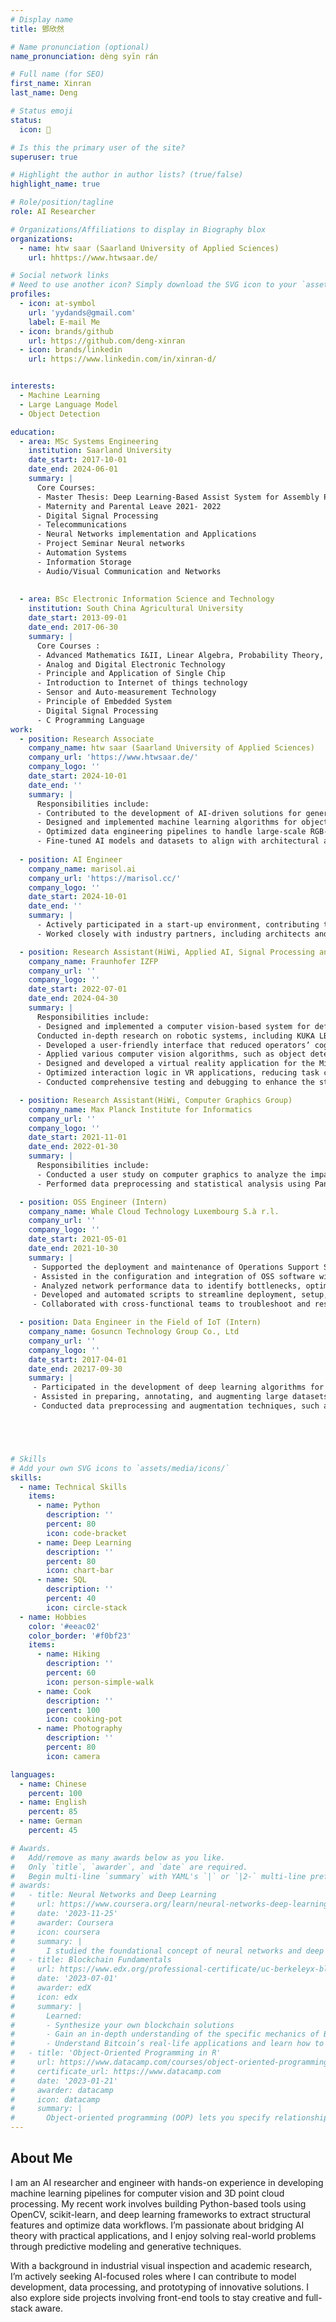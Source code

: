 ```yaml
---
# Display name
title: 鄧欣然

# Name pronunciation (optional)
name_pronunciation: dèng syīn rán

# Full name (for SEO)
first_name: Xinran
last_name: Deng

# Status emoji
status:
  icon: 💪

# Is this the primary user of the site?
superuser: true

# Highlight the author in author lists? (true/false)
highlight_name: true

# Role/position/tagline
role: AI Researcher

# Organizations/Affiliations to display in Biography blox
organizations:
  - name: htw saar (Saarland University of Applied Sciences)
    url: hhttps://www.htwsaar.de/

# Social network links
# Need to use another icon? Simply download the SVG icon to your `assets/media/icons/` folder.
profiles:
  - icon: at-symbol
    url: 'yydands@gmail.com'
    label: E-mail Me
  - icon: brands/github
    url: https://github.com/deng-xinran
  - icon: brands/linkedin
    url: https://www.linkedin.com/in/xinran-d/


interests:
  - Machine Learning
  - Large Language Model
  - Object Detection

education:
  - area: MSc Systems Engineering
    institution: Saarland University
    date_start: 2017-10-01
    date_end: 2024-06-01
    summary: |
      Core Courses:
      - Master Thesis: Deep Learning‑Based Assist System for Assembly Process of Fuel Cell Stacks.
      - Maternity and Parental Leave 2021‑ 2022
      - Digital Signal Processing
      - Telecommunications
      - Neural Networks implementation and Applications
      - Project Seminar Neural networks
      - Automation Systems
      - Information Storage 
      - Audio/Visual Communication and Networks
      
    
  - area: BSc Electronic Information Science and Technology
    institution: South China Agricultural University
    date_start: 2013-09-01
    date_end: 2017-06-30
    summary: |
      Core Courses :
      - Advanced Mathematics I&II, Linear Algebra, Probability Theory, Principle of Statistics
      - Analog and Digital Electronic Technology
      - Principle and Application of Single Chip
      - Introduction to Internet of things technology
      - Sensor and Auto‑measurement Technology
      - Principle of Embedded System 
      - Digital Signal Processing
      - C Programming Language
work:
  - position: Research Associate 
    company_name: htw saar (Saarland University of Applied Sciences)
    company_url: 'https://www.htwsaar.de/'
    company_logo: ''
    date_start: 2024-10-01
    date_end: ''
    summary: |
      Responsibilities include:
      - Contributed to the development of AI-driven solutions for generating 3D digital models of existing buildings, using RGB-D data and modern cloud technologies to create IFC-standard models suitable for BIM integration.
      - Designed and implemented machine learning algorithms for object detection, segmentation, and 3D reconstruction, enabling automated processing of building data with minimal manual intervention.
      - Optimized data engineering pipelines to handle large-scale RGB-D datasets, ensuring efficient processing and high-quality output for 3D modeling tasks.
      - Fine-tuned AI models and datasets to align with architectural and IFC (Industry Foundation Classes) standards, ensuring compliance with industry requirements.
   
  - position: AI Engineer
    company_name: marisol.ai
    company_url: 'https://marisol.cc/'
    company_logo: ''
    date_start: 2024-10-01
    date_end: ''
    summary: |
      - Actively participated in a start-up environment, contributing to the EXIST-funded research transfer project by translating academic innovations into market-ready applications for the construction industry.
      - Worked closely with industry partners, including architects and engineers, to tailor digital solutions to the specific needs of the construction sector, achieving significant time savings and cost reductions for clients.

  - position: Research Assistant(HiWi, Applied AI, Signal Processing and Data Analysis Group)
    company_name: Fraunhofer IZFP
    company_url: ''
    company_logo: ''
    date_start: 2022-07-01
    date_end: 2024-04-30
    summary: |
      Responsibilities include:
      - Designed and implemented a computer vision-based system for defect detection and keypoint recognition in assembly tasks. Achieved 90.38% accuracy for key point detection using convolutional neural networks (CNNs).
      Conducted in-depth research on robotic systems, including KUKA LBR iiwa and ABB YuMi, mastering kinematics, control algorithms, and human-robot collaboration to optimize assembly precision and safety.
      - Developed a user-friendly interface that reduced operators’ cognitive workload and significantly improved production line efficiency.
      - Applied various computer vision algorithms, such as object detection and edge detection, to identify and track assembly components, addressing the challenges of high precision in production processes.
      - Designed and developed a virtual reality application for the Microsoft Hololens 2 platform, focusing on precise object manipulation features using MRTK Toolkit, Unity, and Visual Studio.
      - Optimized interaction logic in VR applications, reducing task completion time by 20% during testing and improving interaction accuracy to over 98%.
      - Conducted comprehensive testing and debugging to enhance the stability and usability of applications, ensuring smooth real-world functionality.

  - position: Research Assistant(HiWi, Computer Graphics Group)
    company_name: Max Planck Institute for Informatics
    company_url: ''
    company_logo: ''
    date_start: 2021-11-01
    date_end: 2022-01-30
    summary: |
      Responsibilities include:
      - Conducted a user study on computer graphics to analyze the impact of display characteristics (luminance, dynamic range, stereoscopic presentation) on gloss appearance, comparing it to real-world reference objects.
      - Performed data preprocessing and statistical analysis using Pandas and SciPy, improving data processing efficiency by over 50% and enhancing model performance.

  - position: OSS Engineer (Intern)
    company_name: Whale Cloud Technology Luxembourg S.à r.l.
    company_url: ''
    company_logo: ''
    date_start: 2021-05-01
    date_end: 2021-10-30
    summary: |
     - Supported the deployment and maintenance of Operations Support Systems (OSS) for telecommunications networks, ensuring smooth and timely delivery of technical solutions to clients.
     - Assisted in the configuration and integration of OSS software with existing network infrastructure, addressing compatibility, performance, and scalability issues.
     - Analyzed network performance data to identify bottlenecks, optimize system performance, and propose improvements that enhanced operational efficiency by reducing downtime.
     - Developed and automated scripts to streamline deployment, setup, and testing processes, significantly reducing manual effort and minimizing errors.
     - Collaborated with cross-functional teams to troubleshoot and resolve technical issues during OSS implementation, maintaining customer satisfaction and meeting project deadlines.

  - position: Data Engineer in the Field of IoT (Intern)
    company_name: Gosuncn Technology Group Co., Ltd
    company_url: ''
    company_logo: ''
    date_start: 2017-04-01
    date_end: 20217-09-30
    summary: |
     - Participated in the development of deep learning algorithms for facial detection and vehicle recognition, focusing on surveillance camera applications, such as license plate recognition and monitoring driver actions.
     - Assisted in preparing, annotating, and augmenting large datasets for machine learning models, focusing on improving the accuracy and efficiency of recognition algorithms.
     - Conducted data preprocessing and augmentation techniques, such as rotation, scaling, and flipping, to create diverse and balanced datasets for training, which improved model robustness.





# Skills
# Add your own SVG icons to `assets/media/icons/`
skills:
  - name: Technical Skills
    items:
      - name: Python
        description: ''
        percent: 80
        icon: code-bracket
      - name: Deep Learning
        description: ''
        percent: 80
        icon: chart-bar
      - name: SQL
        description: ''
        percent: 40
        icon: circle-stack
  - name: Hobbies
    color: '#eeac02'
    color_border: '#f0bf23'
    items:
      - name: Hiking
        description: ''
        percent: 60
        icon: person-simple-walk
      - name: Cook
        description: ''
        percent: 100
        icon: cooking-pot
      - name: Photography
        description: ''
        percent: 80
        icon: camera

languages:
  - name: Chinese
    percent: 100
  - name: English
    percent: 85
  - name: German
    percent: 45

# Awards.
#   Add/remove as many awards below as you like.
#   Only `title`, `awarder`, and `date` are required.
#   Begin multi-line `summary` with YAML's `|` or `|2-` multi-line prefix and indent 2 spaces below.
# awards:
#   - title: Neural Networks and Deep Learning
#     url: https://www.coursera.org/learn/neural-networks-deep-learning
#     date: '2023-11-25'
#     awarder: Coursera
#     icon: coursera
#     summary: |
#       I studied the foundational concept of neural networks and deep learning. By the end, I was familiar with the significant technological trends driving the rise of deep learning; build, train, and apply fully connected deep neural networks; implement efficient (vectorized) neural networks; identify key parameters in a neural network’s architecture; and apply deep learning to your own applications.
#   - title: Blockchain Fundamentals
#     url: https://www.edx.org/professional-certificate/uc-berkeleyx-blockchain-fundamentals
#     date: '2023-07-01'
#     awarder: edX
#     icon: edx
#     summary: |
#       Learned:
#       - Synthesize your own blockchain solutions
#       - Gain an in-depth understanding of the specific mechanics of Bitcoin
#       - Understand Bitcoin’s real-life applications and learn how to attack and destroy Bitcoin, Ethereum, smart contracts and Dapps, and alternatives to Bitcoin’s Proof-of-Work consensus algorithm
#   - title: 'Object-Oriented Programming in R'
#     url: https://www.datacamp.com/courses/object-oriented-programming-with-s3-and-r6-in-r
#     certificate_url: https://www.datacamp.com
#     date: '2023-01-21'
#     awarder: datacamp
#     icon: datacamp
#     summary: |
#       Object-oriented programming (OOP) lets you specify relationships between functions and the objects that they can act on, helping you manage complexity in your code. This is an intermediate level course, providing an introduction to OOP, using the S3 and R6 systems. S3 is a great day-to-day R programming tool that simplifies some of the functions that you write. R6 is especially useful for industry-specific analyses, working with web APIs, and building GUIs.
---
```


## About Me

I am an AI researcher and engineer with hands-on experience in developing machine learning pipelines for computer vision and 3D point cloud processing. My recent work involves building Python-based tools using OpenCV, scikit-learn, and deep learning frameworks to extract structural features and optimize data workflows. I’m passionate about bridging AI theory with practical applications, and I enjoy solving real-world problems through predictive modeling and generative techniques.

With a background in industrial visual inspection and academic research, I’m actively seeking AI-focused roles where I can contribute to model development, data processing, and prototyping of innovative solutions. I also explore side projects involving front-end tools to stay creative and full-stack aware.

